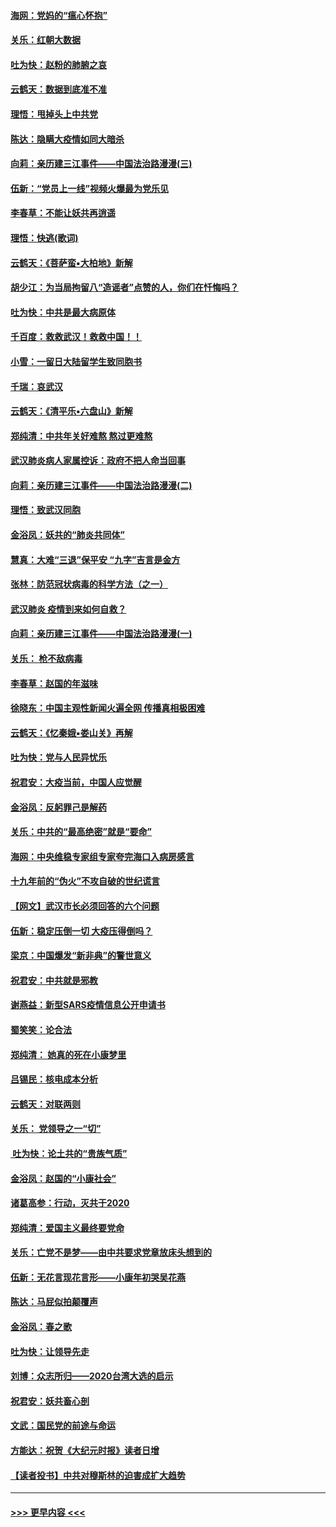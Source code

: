 #### [海网：党妈的“瘟心怀抱”](../pages/nsc993/n11840740.md?t=02050144) 
#### [关乐：红朝大数据](../pages/nsc993/n11840675.md?t=02050144) 
#### [吐为快：赵粉的肺腑之哀](../pages/nsc993/n11840618.md?t=02050144) 
#### [云鹤天：数据到底准不准](../pages/nsc993/n11840325.md?t=02050144) 
#### [理悟：甩掉头上中共党](../pages/nsc993/n11838826.md?t=02050144) 
#### [陈达：隐瞒大疫情如同大暗杀](../pages/nsc993/n11838771.md?t=02050144) 
#### [向莉：亲历建三江事件——中国法治路漫漫(三)](../pages/nsc993/n11831825.md?t=02050144) 
#### [伍新：“党员上一线”视频火爆最为党乐见](../pages/nsc993/n11838200.md?t=02050144) 
#### [李春草：不能让妖共再逍遥](../pages/nsc993/n11838102.md?t=02050144) 
#### [理悟：快逃(歌词)](../pages/nsc993/n11838083.md?t=02050144) 
#### [云鹤天：《菩萨蛮▪大柏地》新解](../pages/nsc993/n11838059.md?t=02050144) 
#### [胡少江：为当局拘留八“造谣者”点赞的人，你们在忏悔吗？](../pages/nsc993/n11836801.md?t=02050144) 
#### [吐为快：中共是最大病原体](../pages/nsc993/n11836748.md?t=02050144) 
#### [千百度：救救武汉！救救中国！！](../pages/nsc993/n11836145.md?t=02050144) 
#### [小雪：一留日大陆留学生致同胞书](../pages/nsc993/n11834624.md?t=02050144) 
#### [千瑞：哀武汉](../pages/nsc993/n11833647.md?t=02050144) 
#### [云鹤天：《清平乐▪六盘山》新解](../pages/nsc993/n11833611.md?t=02050144) 
#### [郑纯清：中共年关好难熬 熬过更难熬](../pages/nsc993/n11833489.md?t=02050144) 
#### [武汉肺炎病人家属控诉：政府不把人命当回事](../pages/nsc993/n11833205.md?t=02050144) 
#### [向莉：亲历建三江事件——中国法治路漫漫(二)](../pages/nsc993/n11829102.md?t=02050144) 
#### [理悟：致武汉同胞](../pages/nsc993/n11831522.md?t=02050144) 
#### [金浴凤：妖共的“肺炎共同体”](../pages/nsc993/n11829448.md?t=02050144) 
#### [慧真：大难“三退”保平安 “九字”吉言是金方](../pages/nsc993/n11829501.md?t=02050144) 
#### [张林：防范冠状病毒的科学方法（之一）](../pages/nsc993/n11828618.md?t=02050144) 
#### [武汉肺炎 疫情到来如何自救？](../pages/nsc993/n11827632.md?t=02050144) 
#### [向莉：亲历建三江事件——中国法治路漫漫(一)](../pages/nsc993/n11827190.md?t=02050144) 
#### [关乐： 枪不敌病毒](../pages/nsc993/n11826746.md?t=02050144) 
#### [李春草：赵国的年滋味](../pages/nsc993/n11826321.md?t=02050144) 
#### [徐晓东：中国主观性新闻火遍全网 传播真相极困难](../pages/nsc993/n11826508.md?t=02050144) 
#### [云鹤天：《忆秦娥▪娄山关》再解](../pages/nsc993/n11824682.md?t=02050144) 
#### [吐为快：党与人民异忧乐](../pages/nsc993/n11824660.md?t=02050144) 
#### [祝君安：大疫当前，中国人应觉醒](../pages/nsc993/n11821946.md?t=02050144) 
#### [金浴凤：反躬罪己是解药](../pages/nsc993/n11820280.md?t=02050144) 
#### [关乐：中共的“最高绝密”就是“要命”](../pages/nsc993/n11816946.md?t=02050144) 
#### [海网：中央维稳专家组专家夸完海口入病房感言](../pages/nsc993/n11815138.md?t=02050144) 
#### [十九年前的“伪火”不攻自破的世纪谎言](../pages/nsc993/n11813238.md?t=02050144) 
#### [【网文】武汉市长必须回答的六个问题](../pages/nsc993/n11813848.md?t=02050144) 
#### [伍新：稳定压倒一切 大疫压得倒吗？](../pages/nsc993/n11812634.md?t=02050144) 
#### [梁京：中国爆发“新非典”的警世意义](../pages/nsc993/n11812554.md?t=02050144) 
#### [祝君安：中共就是邪教](../pages/nsc993/n11812431.md?t=02050144) 
#### [谢燕益：新型SARS疫情信息公开申请书](../pages/nsc993/n11808840.md?t=02050144) 
#### [蜀笑笑：论合法](../pages/nsc993/n11808064.md?t=02050144) 
#### [郑纯清： 她真的死在小康梦里](../pages/nsc993/n11806623.md?t=02050144) 
#### [吕锡民：核电成本分析](../pages/nsc993/n11806284.md?t=02050144) 
#### [云鹤天：对联两则](../pages/nsc993/n11805957.md?t=02050144) 
#### [关乐： 党领导之一“切”](../pages/nsc993/n11804505.md?t=02050144) 
#### [ 吐为快：论土共的“贵族气质”](../pages/nsc993/n11804490.md?t=02050144) 
#### [金浴凤：赵国的“小康社会”](../pages/nsc993/n11804452.md?t=02050144) 
#### [诸葛高参：行动，灭共于2020](../pages/nsc993/n11804120.md?t=02050144) 
#### [郑纯清：爱国主义最终要党命](../pages/nsc993/n11802197.md?t=02050144) 
#### [关乐：亡党不是梦——由中共要求党章放床头想到的](../pages/nsc993/n11802156.md?t=02050144) 
#### [伍新：无花言现花言形——小康年初哭吴花燕](../pages/nsc993/n11800044.md?t=02050144) 
#### [陈达：马屁似拍颠覆声](../pages/nsc993/n11800010.md?t=02050144) 
#### [金浴凤：春之歌](../pages/nsc993/n11797687.md?t=02050144) 
#### [吐为快：让领导先走](../pages/nsc993/n11797512.md?t=02050144) 
#### [刘博：众志所归——2020台湾大选的启示](../pages/nsc993/n11796878.md?t=02050144) 
#### [祝君安：妖共畜心剖](../pages/nsc993/n11794273.md?t=02050144) 
#### [文武：国民党的前途与命运](../pages/nsc993/n11794198.md?t=02050144) 
#### [方能达：祝贺《大纪元时报》读者日增](../pages/nsc993/n11793807.md?t=02050144) 
#### [【读者投书】中共对穆斯林的迫害成扩大趋势](../pages/nsc993/n11791371.md?t=02050144) 

----
#### [ >>> 更早内容 <<< ](../indexes/nsc993-earlier.md)
